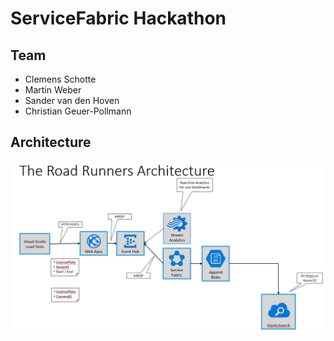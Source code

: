 
# ServiceFabric Hackathon

## Team 

- Clemens Schotte
- Martin Weber
- Sander van den Hoven
- Christian Geuer-Pollmann

## Architecture

<img src="./architecture.png"></img>

